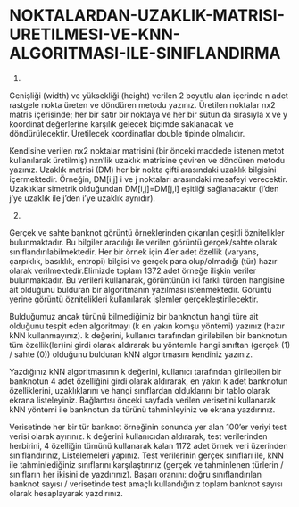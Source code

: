 # NOKTALARDAN-UZAKLIK-MATRISI-URETILMESI-VE-KNN-ALGORITMASI-ILE-SINIFLANDIRMA

1)
Genişliği (width) ve yüksekliği (height) verilen 2 boyutlu alan içerinde n adet rastgele nokta üreten ve döndüren metodu yazınız. 
Üretilen noktalar nx2 matris içerisinde; her bir satır bir noktaya ve her bir sütun da sırasıyla x ve y koordinat 
değerlerine karşılık gelecek biçimde saklanacak ve döndürülecektir. Üretilecek koordinatlar double tipinde olmalıdır.

Kendisine verilen nx2 noktalar
matrisini (bir önceki maddede istenen metot kullanılarak üretilmiş) nxn’lik uzaklık
matrisine çeviren ve döndüren metodu yazınız. Uzaklık matrisi (DM) her bir nokta çifti
arasındaki uzaklık bilgisini içermektedir. Örneğin, DM[i,j] i ve j noktaları arasındaki
mesafeyi verecektir. Uzaklıklar simetrik olduğundan DM[i,j]=DM[j,i] eşitliği sağlanacaktır
(i’den j’ye uzaklık ile j’den i’ye uzaklık aynıdır).

2)
Gerçek ve sahte banknot görüntü örneklerinden çıkarılan çeşitli öznitelikler bulunmaktadır. Bu
bilgiler aracılığı ile verilen görüntü gerçek/sahte olarak sınıflandırılabilmektedir. Her bir örnek
için 4’er adet özellik (varyans, çarpıklık, basıklık, entropi) bilgisi ve gerçek para olup/olmadığı
(tür) hazır olarak verilmektedir.Elimizde toplam 1372
adet örneğe ilişkin veriler bulunmaktadır. Bu verileri kullanarak, görüntünün iki farklı türden
hangisine ait olduğunu bulduran bir algoritmanın yazılması istenmektedir. Görüntü yerine
görüntü öznitelikleri kullanılarak işlemler gerçekleştirilecektir.

Bulduğumuz ancak türünü bilmediğimiz bir banknotun hangi türe ait olduğunu tespit eden algoritmayı (k en yakın komşu yöntemi) 
yazınız (hazır kNN kullanmayınız). k değerini, kullanıcı tarafından girilebilen bir banknotun tüm özellik(ler)ini girdi olarak 
aldırarak bu yöntemle hangi sınıftan (gerçek (1) / sahte (0)) olduğunu bulduran kNN algoritmasını kendiniz yazınız.

Yazdığınız kNN algoritmasının k değerini, kullanıcı tarafından girilebilen bir banknotun 4 adet özelliğini girdi olarak aldırarak, 
en yakın k adet banknotun özelliklerini, uzaklıklarını ve hangi sınıflardan olduklarını bir tablo olarak ekrana listeleyiniz. 
Bağlantısı önceki sayfada verilen verisetini kullanarak kNN yöntemi ile banknotun da türünü tahminleyiniz ve ekrana yazdırınız.

Verisetinde her bir tür banknot örneğinin sonunda yer alan 100’er veriyi
test verisi olarak ayırınız. k değerini kullanıcıdan aldırarak, test verilerinden herbirini, 4 özelliğin 
tümünü kullanarak kalan 1172 adet örnek veri üzerinden sınıflandırınız, Listelemeleri yapınız. Test verilerinin gerçek sınıfları ile, kNN ile
tahminlediğiniz sınıflarını karşılaştırınız (gerçek ve tahminlenen türlerin / sınıfların her ikisini de yazdırınız). 
Başarı oranını: doğru sınıflandırılan banknot sayısı / verisetinde test amaçlı kullandığınız toplam banknot sayısı
olarak hesaplayarak yazdırınız.
